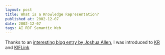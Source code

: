 ```yaml
---
layout: post
title: What is a Knowledge Representation?
published_at: 2002-12-07
date: 2002-12-07
tags: AI RDF Semantic Web
---
```


Thanks to an [interesting blog entry by Joshua Allen](http://www.netcrucible.com/blog/2002/12/05.html#a258), I was introduced to [KR](http://medg.lcs.mit.edu/ftp/psz/k-rep.html) and [KIF](http://www.google.com/search?hl=en&ie=UTF-8&oe=UTF-8&q=KIF)[Link](http://medg.lcs.mit.edu/ftp/psz/k-rep.html)  